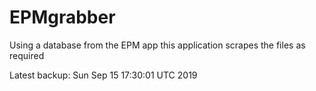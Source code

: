 # EPMgrabber
Using a database from the EPM app this application scrapes the files as required


Latest backup: Sun Sep 15 17:30:01 UTC 2019
